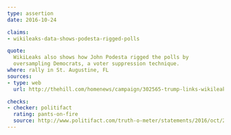 ```yaml
---
type: assertion
date: 2016-10-24

claims:
- wikileaks-data-shows-podesta-rigged-polls

quote:
  WikiLeaks also shows how John Podesta rigged the polls by
  oversampling Democrats, a voter suppression technique.
where: rally in St. Augustine, FL
sources:
- type: web
  url: http://thehill.com/homenews/campaign/302565-trump-links-wikileaks-to-media-voter-suppression

checks:
- checker: politifact
  rating: pants-on-fire
  source: http://www.politifact.com/truth-o-meter/statements/2016/oct/25/donald-trump/trump-absurd-claims-podesta-rigged-polls/
---
```

